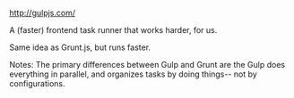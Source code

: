 http://gulpjs.com/

A (faster) frontend task runner that works harder, for us.

Same idea as Grunt.js, but runs faster.

Notes: The primary differences between Gulp and Grunt are the Gulp does everything in parallel, and organizes tasks by doing things-- not by configurations.
